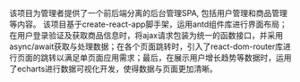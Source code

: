 该项目为管理者提供了一个前后端分离的后台管理SPA, 包括用户管理和商品管理等内容。
该项目基于create-react-app脚手架，运用antd组件库进行界面布局；在用户登录验证及获取商品信息时，将ajax请求包装为统一的函数接口，并采用async/await获取与处理数据；在各个页面跳转时，引入了react-dom-router库进行页面的跳转以满足单页面应用需求；最后，在展示用户增长趋势等数据时，运用了echarts进行数据可视化开发，使得数据与页面更加清晰。
